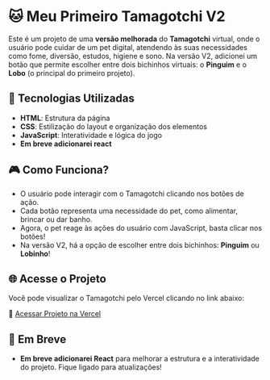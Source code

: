 # 🐱 Meu Primeiro Tamagotchi V2

Este é um projeto de uma **versão melhorada** do **Tamagotchi** virtual, onde o usuário pode cuidar de um pet digital, atendendo às suas necessidades como fome, diversão, estudos, higiene e sono. Na versão V2, adicionei um botão que permite escolher entre dois bichinhos virtuais: o **Pinguim** e o **Lobo** (o principal do primeiro projeto).

## 🚀 Tecnologias Utilizadas

- **HTML**: Estrutura da página
- **CSS**: Estilização do layout e organização dos elementos
- **JavaScript**: Interatividade e lógica do jogo
- **Em breve adicionarei react**

## 🎮 Como Funciona?

- O usuário pode interagir com o Tamagotchi clicando nos botões de ação.
- Cada botão representa uma necessidade do pet, como alimentar, brincar ou dar banho.
- Agora, o pet reage às ações do usuário com JavaScript, basta clicar nos botões!
- Na versão V2, há a opção de escolher entre dois bichinhos: **Pinguim** ou **Lobinho**!

## 🌐 Acesse o Projeto

Você pode visualizar o Tamagotchi pelo Vercel clicando no link abaixo:

🔗 [Acessar Projeto na Vercel](https://tamagotchi-linux-the-penguin.vercel.app/)

## 🚧 Em Breve

- **Em breve adicionarei React** para melhorar a estrutura e a interatividade do projeto. Fique ligado para atualizações!

